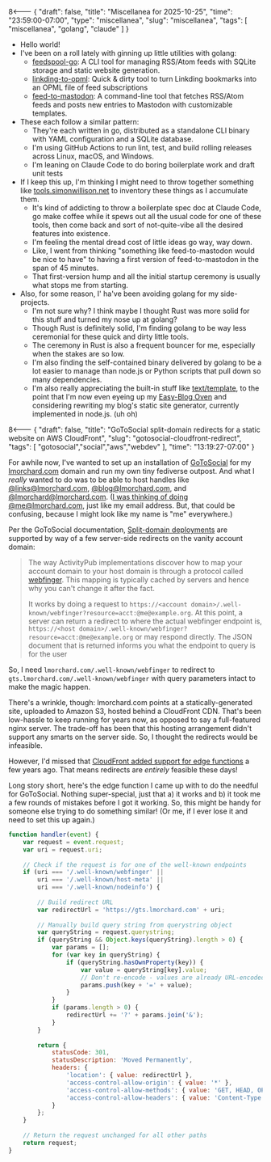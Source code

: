 8<--- { "draft": false, "title": "Miscellanea for 2025-10-25", "time": "23:59:00-07:00", "type": "miscellanea", "slug": "miscellanea", "tags": [ "miscellanea", "golang", "claude" ] }

- Hello world!
- I've been on a roll lately with ginning up little utilities with golang:
	- [feedspool-go](https://github.com/lmorchard/feedspool-go): A CLI tool for managing RSS/Atom feeds with SQLite storage and static website generation.
	- [linkding-to-opml](https://github.com/lmorchard/linkding-to-opml): Quick & dirty tool to turn Linkding bookmarks into an OPML file of feed subscriptions
	- [feed-to-mastodon](https://github.com/lmorchard/feed-to-mastodon): A command-line tool that fetches RSS/Atom feeds and posts new entries to Mastodon with customizable templates.
- These each follow a similar pattern:
	- They're each written in go, distributed as a standalone CLI binary with YAML configuration and a SQLite database.
	- I'm using GitHub Actions to run lint, test, and build rolling releases across Linux, macOS, and Windows.
	- I'm leaning on Claude Code to do boring boilerplate work and draft unit tests
- If I keep this up, I'm thinking I might need to throw together something like [tools.simonwillison.net](https://tools.simonwillison.net/) to inventory these things as I accumulate them.
	- It's kind of addicting to throw a boilerplate spec doc at Claude Code, go make coffee while it spews out all the usual code for one of these tools, then come back and sort of not-quite-vibe all the desired features into existence.
	- I'm feeling the mental dread cost of little ideas go way, way down.
	- Like, I went from thinking "something like feed-to-mastodon would be nice to have" to having a first version of feed-to-mastodon in the span of 45 minutes.
	- That first-version hump and all the initial startup ceremony is usually what stops me from starting.
- Also, for some reason, I' ha've been avoiding golang for my side-projects.
	- I'm not sure why? I think maybe I thought Rust was more solid for this stuff and turned my nose up at golang?
	- Though Rust is definitely solid, I'm finding golang to be way less ceremonial for these quick and dirty little tools.
	- The ceremony in Rust is also a frequent bouncer for me, especially when the stakes are so low.
	- I'm also finding the self-contained binary delivered by golang to be a lot easier to manage than node.js or Python scripts that pull down so many dependencies.
	- I'm also really appreciating the built-in stuff like [text/template](https://pkg.go.dev/text/template), to the point that I'm now even eyeing up my [Easy-Blog Oven](https://blog.lmorchard.com/2020/05/25/diy-easy-blog-oven/) and considering rewriting my blog's static site generator, currently implemented in node.js. (uh oh)

8<--- { "draft": false, "title": "GoToSocial split-domain redirects for a static website on AWS CloudFront", "slug": "gotosocial-cloudfront-redirect", "tags": [ "gotosocial","social","aws","webdev" ], "time": "13:19:27-07:00" }

For awhile now, I've wanted to set up an installation of [GoToSocial](https://gotosocial.org/) for my [lmorchard.com](https://lmorchard.com) domain and run my own tiny fediverse outpost. And what I *really* wanted to do was to be able to host handles like [@links@lmorchard.com](https://gts.lmorchard.com/@links), [@blog@lmorchard.com](https://gts.lmorchard.com/@blog), and [@lmorchard@lmorchard.com](https://gts.lmorchard.com/@lmorchard). ([I was thinking of doing @me@lmorchard.com](https://masto.hackers.town/@lmorchard/115413464705080292), just like my email address. But, that could be confusing, because I might look like my name is "me" everywhere.)

Per the GoToSocial documentation, [Split-domain deployments](https://docs.gotosocial.org/en/latest/advanced/host-account-domain/) are supported by way of a few server-side redirects on the vanity account domain:

> The way ActivityPub implementations discover how to map your account domain to your host domain is through a protocol called [webfinger](https://www.rfc-editor.org/rfc/rfc7033). This mapping is typically cached by servers and hence why you can't change it after the fact.
>
> It works by doing a request to `https://<account domain>/.well-known/webfinger?resource=acct:@me@example.org`. At this point, a server can return a redirect to where the actual webfinger endpoint is, `https://<host domain>/.well-known/webfinger?resource=acct:@me@example.org` or may respond directly. The JSON document that is returned informs you what the endpoint to query is for the user

So, I need `lmorchard.com/.well-known/webfinger` to redirect to `gts.lmorchard.com/.well-known/webfinger` with query parameters intact to make the magic happen.

There's a wrinkle, though: lmorchard.com points at a statically-generated site, uploaded to Amazon S3, hosted behind a CloudFront CDN. That's been low-hassle to keep running for years now, as opposed to say a full-featured nginx server. The trade-off has been that this hosting arrangement didn't support any smarts on the server side. So, I thought the redirects would be infeasible.

However, I'd missed that [CloudFront added support for edge functions](https://aws.amazon.com/blogs/aws/introducing-cloudfront-functions-run-your-code-at-the-edge-with-low-latency-at-any-scale/) a few years ago. That means redirects are *entirely* feasible these days!

Long story short, here's the edge function I came up with to do the needful for GoToSocial. Nothing super-special, just that a) it works and b) it took me a few rounds of mistakes before I got it working. So, this might be handy for someone else trying to do something similar! (Or me, if I ever lose it and need to set this up again.)

```javascript
function handler(event) {
    var request = event.request;
    var uri = request.uri;
    
    // Check if the request is for one of the well-known endpoints
    if (uri === '/.well-known/webfinger' || 
        uri === '/.well-known/host-meta' || 
        uri === '/.well-known/nodeinfo') {
        
        // Build redirect URL
        var redirectUrl = 'https://gts.lmorchard.com' + uri;
        
        // Manually build query string from querystring object
        var queryString = request.querystring;
        if (queryString && Object.keys(queryString).length > 0) {
            var params = [];
            for (var key in queryString) {
                if (queryString.hasOwnProperty(key)) {
                    var value = queryString[key].value;
                    // Don't re-encode - values are already URL-encoded
                    params.push(key + '=' + value);
                }
            }
            if (params.length > 0) {
                redirectUrl += '?' + params.join('&');
            }
        }
        
        return {
            statusCode: 301,
            statusDescription: 'Moved Permanently',
            headers: {
                'location': { value: redirectUrl },
                'access-control-allow-origin': { value: '*' },
                'access-control-allow-methods': { value: 'GET, HEAD, OPTIONS' },
                'access-control-allow-headers': { value: 'Content-Type' }
            }
        };
    }
    
    // Return the request unchanged for all other paths
    return request;
}
```
